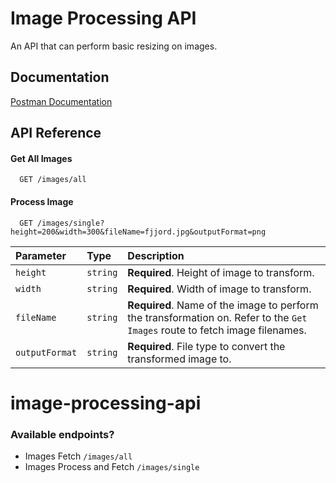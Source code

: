 # Image Processing API

An API that can perform basic resizing on images.


## Documentation

[Postman Documentation](https://documenter.getpostman.com/view/9903130/2s8Z6yXCyf)


## API Reference

#### Get All Images

```http
  GET /images/all
```

#### Process Image

```http
  GET /images/single?height=200&width=300&fileName=fjjord.jpg&outputFormat=png
```

| Parameter | Type     | Description                       |
| :-------- | :------- | :-------------------------------- |
| `height`      | `string` | **Required**. Height of image to transform. |
| `width`      | `string` | **Required**. Width of image to transform. |
| `fileName`      | `string` | **Required**. Name of the image to perform the transformation on. Refer to the `Get Images` route to fetch image filenames. |
| `outputFormat`      | `string` | **Required**. File type to convert the transformed image to. |

# image-processing-api

### Available endpoints?
 - Images Fetch `/images/all`
 - Images Process and Fetch `/images/single`
